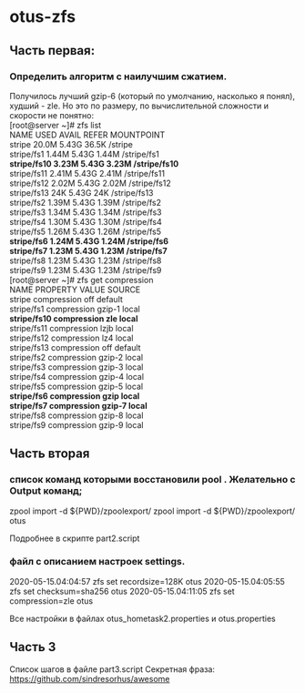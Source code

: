 # otus-zfs  
## Часть первая:
### Определить алгоритм с наилучшим сжатием.

Получилось лучший gzip-6 (который по умолчанию, насколько я понял), худший - zle. Но это по размеру, по вычислительной сложности и скорости не понятно:  
[root@server ~]# zfs list  
NAME          USED  AVAIL     REFER  MOUNTPOINT  
stripe       20.0M  5.43G     36.5K  /stripe  
stripe/fs1   1.44M  5.43G     1.44M  /stripe/fs1  
**stripe/fs10  3.23M  5.43G     3.23M  /stripe/fs10**  
stripe/fs11  2.41M  5.43G     2.41M  /stripe/fs11  
stripe/fs12  2.02M  5.43G     2.02M  /stripe/fs12  
stripe/fs13    24K  5.43G       24K  /stripe/fs13  
stripe/fs2   1.39M  5.43G     1.39M  /stripe/fs2  
stripe/fs3   1.34M  5.43G     1.34M  /stripe/fs3  
stripe/fs4   1.30M  5.43G     1.30M  /stripe/fs4  
stripe/fs5   1.26M  5.43G     1.26M  /stripe/fs5  
**stripe/fs6   1.24M  5.43G     1.24M  /stripe/fs6**  
**stripe/fs7   1.23M  5.43G     1.23M  /stripe/fs7**  
stripe/fs8   1.23M  5.43G     1.23M  /stripe/fs8  
stripe/fs9   1.23M  5.43G     1.23M  /stripe/fs9  
[root@server ~]# zfs get  compression  
NAME         PROPERTY     VALUE           SOURCE  
stripe       compression  off             default  
stripe/fs1   compression  gzip-1          local  
**stripe/fs10  compression  zle             local**  
stripe/fs11  compression  lzjb            local  
stripe/fs12  compression  lz4             local  
stripe/fs13  compression  off             default  
stripe/fs2   compression  gzip-2          local  
stripe/fs3   compression  gzip-3          local  
stripe/fs4   compression  gzip-4          local  
stripe/fs5   compression  gzip-5          local  
**stripe/fs6   compression  gzip            local**  
**stripe/fs7   compression  gzip-7          local**  
stripe/fs8   compression  gzip-8          local  
stripe/fs9   compression  gzip-9          local

## Часть вторая

### список команд которыми восстановили pool . Желательно с Output команд; 
zpool import -d ${PWD}/zpoolexport/
zpool import -d ${PWD}/zpoolexport/ otus

Подробнее в скрипте part2.script

### файл с описанием настроек settings.

2020-05-15.04:04:57 zfs set recordsize=128K otus
2020-05-15.04:05:55 zfs set checksum=sha256 otus
2020-05-15.04:11:05 zfs set compression=zle otus

Все настройки в файлах otus_hometask2.properties и otus.properties

## Часть 3

Список шагов в файле part3.script
Секретная фраза: https://github.com/sindresorhus/awesome
